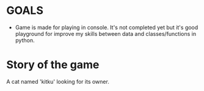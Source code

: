 # GOALS
* Game is made for playing in console. It's not completed yet but it's good playground for improve my skills between data and classes/functions in python.
# Story of the game
A cat named 'kitku' looking for its owner. 
